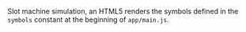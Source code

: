 Slot machine simulation, an HTML5 renders the symbols defined in the `symbols` constant at the beginning of `app/main.js`.
